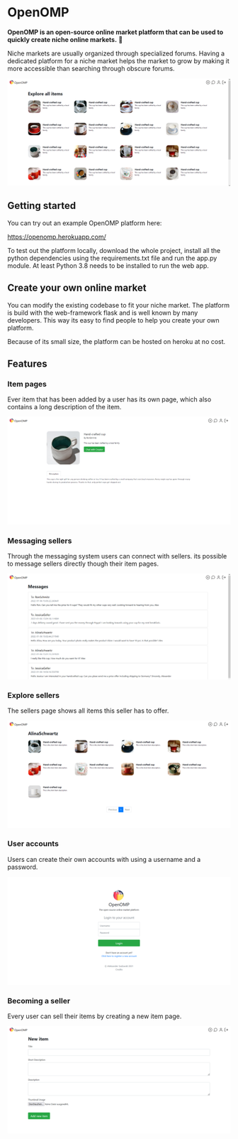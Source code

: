 # OpenOMP
**OpenOMP is an open-source online market platform that can be used to quickly create niche online markets.** :shopping_cart:

Niche markets are usually organized through specialized forums. Having a dedicated platform for a niche market helps the market to grow by making it more accessible than searching through obscure forums.

![](readme-images/openomp-home.png)

## Getting started
You can try out an example OpenOMP platform here:

https://openomp.herokuapp.com/


To test out the platform locally, download the whole project, install all the python dependencies using the requirements.txt file and run the app.py module. At least Python 3.8 needs to be installed to run the web app.

## Create your own online market
You can modify the existing codebase to fit your niche market. The platform is build with the web-framework flask and is well known by many developers. This way its easy to find people to help you create your own platform.

Because of its small size, the platform can be hosted on heroku at no cost.

## Features

### Item pages
Ever item that has been added by a user has its own page, which also contains a long description of the item.


![](readme-images/openomp-handcrafted-cup.png)

### Messaging sellers
Through the messaging system users can connect with sellers. its possible to message sellers directly though their item pages.


![](readme-images/openomp-messages.png)

### Explore sellers
The sellers page shows all items this seller has to offer.


![](readme-images/openomp-user-items.png)

### User accounts  
Users can create their own accounts with using a username and a password.


![](readme-images/openomp-user-login.png)

### Becoming a seller
Every user can sell their items by creating a new item page. 


![](readme-images/openomp-add-new-item.png)


